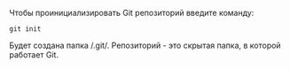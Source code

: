 Чтобы проинициализировать Git репозиторий введите команду:
```
git init
```
Будет создана папка /.git/. Репозиторий - это скрытая папка, в которой работает Git. 
